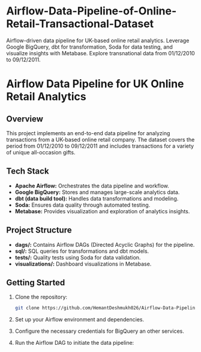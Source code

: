 # Airflow-Data-Pipeline-of-Online-Retail-Transactional-Dataset
Airflow-driven data pipeline for UK-based online retail analytics. Leverage Google BigQuery, dbt for transformation, Soda for data testing, and visualize insights with Metabase. Explore transnational data from 01/12/2010 to 09/12/2011.


# Airflow Data Pipeline for UK Online Retail Analytics

## Overview

This project implements an end-to-end data pipeline for analyzing transactions from a UK-based online retail company. The dataset covers the period from 01/12/2010 to 09/12/2011 and includes transactions for a variety of unique all-occasion gifts.

## Tech Stack

- **Apache Airflow:** Orchestrates the data pipeline and workflow.
- **Google BigQuery:** Stores and manages large-scale analytics data.
- **dbt (data build tool):** Handles data transformations and modeling.
- **Soda:** Ensures data quality through automated testing.
- **Metabase:** Provides visualization and exploration of analytics insights.

## Project Structure

- **dags/:** Contains Airflow DAGs (Directed Acyclic Graphs) for the pipeline.
- **sql/:** SQL queries for transformations and dbt models.
- **tests/:** Quality tests using Soda for data validation.
- **visualizations/:** Dashboard visualizations in Metabase.

## Getting Started

1. Clone the repository:

   ```bash
   git clone https://github.com/HemantDeshmukh026/Airflow-Data-Pipeline-of-Online-Retail-Transactional-Dataset.git

2. Set up your Airflow environment and dependencies.

3. Configure the necessary credentials for BigQuery an other services.

4. Run the Airflow DAG to initiate the data pipeline:
